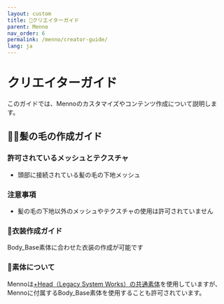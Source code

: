 ```yaml
---
layout: custom
title: 🎨クリエイターガイド
parent: Menno
nav_order: 6
permalink: /menno/creator-guide/
lang: ja
---
```


# クリエイターガイド

このガイドでは、Mennoのカスタマイズやコンテンツ作成について説明します。


## 👨‍🦱髪の毛の作成ガイド

### 許可されているメッシュとテクスチャ
- 頭部に接続されている髪の毛の下地メッシュ

### 注意事項
- 髪の毛の下地以外のメッシュやテクスチャの使用は許可されていません

### 👕衣装作成ガイド
Body_Base素体に合わせた衣装の作成が可能です

### 🧍素体について

Mennoは[+Head（Legacy System Works）の共通素体](https://booth.pm/ja/items/5153266)を使用していますが、Mennoに付属するBody_Base素体を使用することも許可されています。